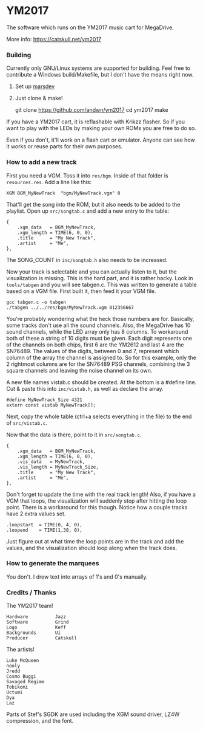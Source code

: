 # YM2017

The software which runs on the YM2017 music cart for MegaDrive.

More info: https://catskull.net/ym2017

### Building

Currently only GNU/Linux systems are supported for building. 
Feel free to contribute a Windows build/Makefile, but I don't have the means right now.

1. Set up [marsdev](https://github.com/andwn/marsdev)
2. Just clone & make!
    
    git clone https://github.com/andwn/ym2017
    cd ym2017
    make


If you have a YM2017 cart, it is reflashable with Krikzz flasher. So if you want
to play with the LEDs by making your own ROMs you are free to do so.

Even if you don't, it'll work on a flash cart or emulator. Anyone can see how it works
or reuse parts for their own purposes.


### How to add a new track

First you need a VGM. Toss it into `res/bgm`. Inside of that folder is `resources.res`. 
Add a line like this:

    XGM BGM_MyNewTrack	"bgm/MyNewTrack.vgm" 0

That'll get the song into the ROM, but it also needs to be added to the playlist.
Open up `src/songtab.c` and add a new entry to the table:

    {
		.xgm_data 	= BGM_MyNewTrack,
		.xgm_length = TIME(6, 0, 0),
		.title 		= "My New Track",
		.artist 	= "Me",
	},

The SONG_COUNT in `inc/songtab.h` also needs to be increased.

Now your track is selectable and you can actually listen to it, but the visualization is
missing. This is the hard part, and it is rather hacky. Look in `tools/tabgen` and you will
see tabgen.c. This was written to generate a table based on a VGM file. First built it,
then feed it your VGM file.

    gcc tabgen.c -o tabgen
    ./tabgen ../../res/bgm/MyNewTrack.vgm 012356667

You're probably wondering what the heck those numbers are for. Basically, some tracks don't
use all the sound channels. Also, the MegaDrive has 10 sound channels, while the LED array
only has 8 columns. To workaround both of these a string of 10 digits must be given. Each
digit represents one of the channels on both chips, first 6 are the YM2612 and last 4 are
the SN76489. The values of the digits, between 0 and 7, represent which column of the array
the channel is assigned to. So for this example, only the 2 rightmost columns are for the
SN76489 PSG channels, combining the 3 square channels and leaving the noise channel on its
own.

A new file names vistab.c should be created. At the bottom is a #define line. Cut & paste 
this into `inc/vistab.h`, as well as declare the array.

    #define MyNewTrack_Size 4321
    extern const vistab MyNewTrack[];

Next, copy the whole table (ctrl+a selects everything in the file) to the end of `src/vistab.c`.

Now that the data is there, point to it in `src/songtab.c`.

    {
		.xgm_data 	= BGM_MyNewTrack,
		.xgm_length = TIME(6, 0, 0),
		.vis_data	= MyNewTrack,
		.vis_length = MyNewTrack_Size,
		.title 		= "My New Track",
		.artist 	= "Me",
	},

Don't forget to update the time with the real track length! Also, if you have a VGM that loops,
the visualization will suddenly stop after hitting the loop point. There is a workaround for
this though. Notice how a couple tracks have 2 extra values set.

    .loopstart  = TIME(0, 4, 0),
	.loopend    = TIME(1,38, 0),

Just figure out at what time the loop points are in the track and add the values, and the
visualization should loop along when the track does.


### How to generate the marquees

You don't. I drew text into arrays of 1's and 0's manually.


### Credits / Thanks

The YM2017 team!

    Hardware          Jazz
    Software          Grind
    Logo              Keff
    Backgrounds       Ui
    Producer          Catskull

The artists!

    Luke McQueen
    nooly
    Jredd
    Cosmo Buggi
    Savaged Regime
    Tobikomi
    Uctumi
    Dya
    Laz

Parts of Stef's SGDK are used including the XGM sound driver, LZ4W compression, and the font.
